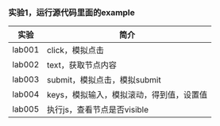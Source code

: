 ### 实验1，运行源代码里面的example

|实验|简介|
|---|---|
|lab001|click，模拟点击|
|lab002|text，获取节点内容|
|lab003|submit，模拟点击，模拟submit|
|lab004|keys，模拟输入，模拟滚动，得到值，设置值|
|lab005|执行js，查看节点是否visible|